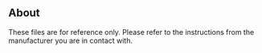## About

These files are for reference only. Please refer to the instructions from the manufacturer you are in contact with.